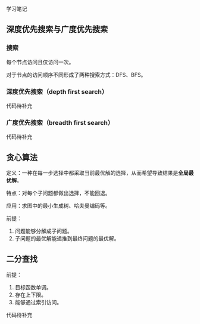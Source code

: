 学习笔记
## 深度优先搜索与广度优先搜索

### 搜索

每个节点访问且仅访问一次。

对于节点的访问顺序不同形成了两种搜索方式：DFS、BFS。

### 深度优先搜索（depth first search）

代码待补充

### 广度优先搜索（breadth first search）

代码待补充

## 贪心算法

定义：一种在每一步选择中都采取当前最优解的选择，从而希望导致结果是**全局最优解**。

特点：对每个子问题都做出选择，不能回退。

应用：求图中的最小生成树、哈夫曼编码等。

前提：

1. 问题能够分解成子问题。
2. 子问题的最优解能递推到最终问题的最优解。

## 二分查找

前提：

1. 目标函数单调。
2. 存在上下限。
3. 能够通过索引访问。

代码待补充